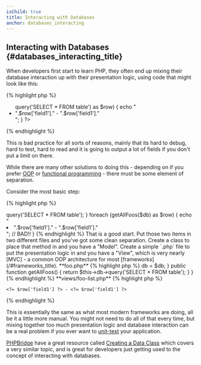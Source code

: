 ```yaml
---
isChild: true
title: Interacting with Databases
anchor: databases_interacting
---
```


## Interacting with Databases {#databases_interacting_title}

When developers first start to learn PHP, they often end up mixing their database interaction up with their 
presentation logic, using code that might look like this:

{% highlight php %}
<ul>
<?php
foreach ($db->query('SELECT * FROM table') as $row) {
    echo "<li>".$row['field1']." - ".$row['field1']."</li>";
}
?>
</ul>
{% endhighlight %}

This is bad practice for all sorts of reasons, mainly that its hard to debug, hard to test, hard to read and it is going to output a lot of fields if you don't put a limit on there.

While there are many other solutions to doing this - depending on if you prefer [OOP](/#object-oriented-programming) or [functional programming](/#functional-programming) - there must be some element of separation. 

Consider the most basic step:

{% highlight php %}
<?php
function getAllFoos($db) {
    return $db->query('SELECT * FROM table');
}

foreach (getAllFoos($db) as $row) {
    echo "<li>".$row['field1']." - ".$row['field1']."</li>"; // BAD!!
}
{% endhighlight %}

That is a good start. Put those two items in two different files and you've got some clean separation.

Create a class to place that method in and you have a "Model". Create a simple `.php` file to put the presentation logic in and you have a "View", which is very nearly [MVC] - a common OOP architecture for most [frameworks](/#frameworks_title).

**foo.php**

{% highlight php %}
<?php

$db = new PDO('mysql:host=localhost;dbname=testdb;charset=utf8', 'username', 'password');

// Make your model available
include 'models/FooModel.php';

// Create an instance
$fooList = new FooModel($db);

// Show the view
include 'views/foo-list.php';
{% endhighlight %}


**models/FooModel.php**

{% highlight php %}
<?php
class Foo()
{
    protected $db;

    public function __construct(PDO $db)
    {
        $this->db = $db;
    }

    public function getAllFoos() {
        return $this->db->query('SELECT * FROM table');
    }
}
{% endhighlight %}

**views/foo-list.php**

{% highlight php %}
<?php foreach ($fooList as $row): ?>
    <?= $row['field1'] ?> - <?= $row['field1'] ?>
<?php endforeach ?>
{% endhighlight %}

This is essentially the same as what most modern frameworks are doing, all be it a little more manual. You might 
not need to do all of that every time, but mixing together too much presentation logic and database interaction can be a real problem if you ever want to [unit-test](/#unit-testing) your application.

[PHPBridge] have a great resource called [Creating a Data Class] which covers a very similar topic, and is great 
for developers just getting used to the concept of interacting with databases.

[MVC]: http://code.tutsplus.com/tutorials/mvc-for-noobs--net-10488
[PHPBridge]: http://phpbridge.org/
[Creating a Data Class]: http://phpbridge.org/intro-to-php/creating_a_data_class
